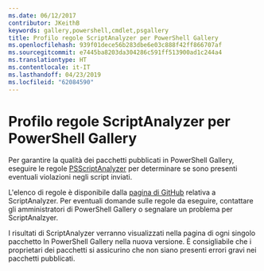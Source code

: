 ```yaml
---
ms.date: 06/12/2017
contributor: JKeithB
keywords: gallery,powershell,cmdlet,psgallery
title: Profilo regole ScriptAnalyzer per PowerShell Gallery
ms.openlocfilehash: 939f01dece56b283dbe6e03c888f42ff866707af
ms.sourcegitcommit: e7445ba8203da304286c591ff513900ad1c244a4
ms.translationtype: HT
ms.contentlocale: it-IT
ms.lasthandoff: 04/23/2019
ms.locfileid: "62084590"
---
```

# <a name="scriptanalyzer-rule-profile-for-gallery"></a>Profilo regole ScriptAnalyzer per PowerShell Gallery

Per garantire la qualità dei pacchetti pubblicati in PowerShell Gallery, eseguire le regole [PSScriptAnalyzer](https://github.com/PowerShell/PSScriptAnalyzer) per determinare se sono presenti eventuali violazioni negli script inviati.

L'elenco di regole è disponibile dalla [pagina di GitHub](https://github.com/PowerShell/PSScriptAnalyzer/blob/development/Engine/Settings/PSGallery.psd1) relativa a ScriptAnalyzer.
Per eventuali domande sulle regole da eseguire, contattare gli amministratori di PowerShell Gallery o segnalare un problema per ScriptAnalzyer.

I risultati di ScriptAnalyzer verranno visualizzati nella pagina di ogni singolo pacchetto In PowerShell Gallery nella nuova versione. È consigliabile che i proprietari dei pacchetti si assicurino che non siano presenti errori gravi nei pacchetti pubblicati.
